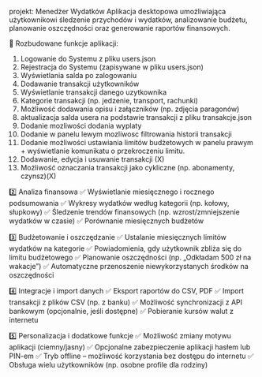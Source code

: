 projekt: Menedżer Wydatków
Aplikacja desktopowa umożliwiająca użytkownikowi śledzenie przychodów i wydatków, analizowanie budżetu, planowanie oszczędności oraz generowanie raportów finansowych.

🔹 Rozbudowane funkcje aplikacji:

1. Logowanie do Systemu z pliku users.json
2. Rejestracja do Systemu (zapisywane w pliku users.json)
3. Wyświetlania salda po zalogowaniu
4. Dodawanie transakcji użytkowników
5. Wyświetlanie transakcji danego uzytkownika
6. Kategorie transakcji (np. jedzenie, transport, rachunki)
7. Możliwość dodawania opisu i załączników (np. zdjęcia paragonów)
8. aktualizacja salda usera na podstawie transakcji z pliku transakcje.json
9. Dodanie mozliwości dodania wyplaty
10. Dodanie w panelu lewym mozliwosc filtrowania historii transakcji
11. Dodanie możliwości ustawiania limitów budżetowych w panelu prawym + wyświetlanie
    komunikatu o przekroczeniu limitu.
12. Dodawanie, edycja i usuwanie transakcji (X)
13. Możliwość oznaczania transakcji jako cykliczne (np. abonamenty, czynsz)(X)

2️⃣ Analiza finansowa
✅ Wyświetlanie miesięcznego i rocznego podsumowania
✅ Wykresy wydatków według kategorii (np. kołowy, słupkowy)
✅ Śledzenie trendów finansowych (np. wzrost/zmniejszenie wydatków w czasie)
✅ Porównanie miesięcznych budżetów

3️⃣ Budżetowanie i oszczędzanie
✅ Ustalanie miesięcznych limitów wydatków na kategorie
✅ Powiadomienia, gdy użytkownik zbliża się do limitu budżetowego
✅ Planowanie oszczędności (np. „Odkładam 500 zł na wakacje”)
✅ Automatyczne przenoszenie niewykorzystanych środków na oszczędności

4️⃣ Integracje i import danych
✅ Eksport raportów do CSV, PDF
✅ Import transakcji z plików CSV (np. z banku)
✅ Możliwość synchronizacji z API bankowym (opcjonalnie, jeśli dostępne)
✅ Pobieranie kursów walut z internetu

5️⃣ Personalizacja i dodatkowe funkcje
✅ Możliwość zmiany motywu aplikacji (ciemny/jasny)
✅ Opcjonalne zabezpieczenie aplikacji hasłem lub PIN-em
✅ Tryb offline – możliwość korzystania bez dostępu do internetu
✅ Obsługa wielu użytkowników (np. osobne profile dla rodziny)
